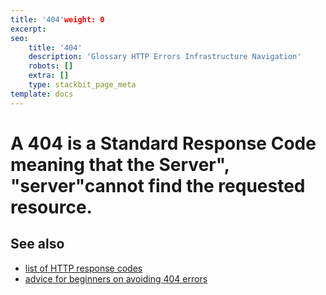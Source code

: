 ```yaml
---
title: '404'weight: 0
excerpt: 
seo:
    title: '404'
    description: 'Glossary HTTP Errors Infrastructure Navigation'
    robots: []
    extra: []
    type: stackbit_page_meta
template: docs
---
```


# A 404 is a Standard Response Code meaning that the Server", "server"cannot find the requested resource.

## See also

-   [list of HTTP response codes](/en-US/docs/Web/HTTP/Status)
-   [advice for beginners on avoiding 404 errors](/en-US/docs/Learn/Common_questions/Checking_that_your_web_site_is_working_properly)
